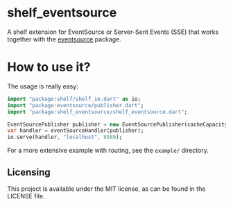 # shelf_eventsource

A shelf extension for EventSource or Server-Sent Events (SSE) that works together with the 
[eventsource](https://pub.dartlang.org/packages/eventsource) package.


# How to use it?

The usage is really easy:
```dart
import "package:shelf/shelf_io.dart" as io;
import "package:eventsource/publisher.dart";
import "package:shelf_eventsource/shelf_eventsource.dart";

EventSourcePublisher publisher = new EventSourcePublisher(cacheCapacity: 100);
var handler = eventSourceHandler(publisher);
io.serve(handler, "localhost", 8080);
```
 
For a more extensive example with routing, see the `example/` directory.

## Licensing

This project is available under the MIT license, as can be found in the LICENSE file.